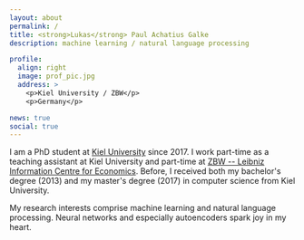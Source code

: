 ```yaml
---
layout: about
permalink: /
title: <strong>Lukas</strong> Paul Achatius Galke
description: machine learning / natural language processing

profile:
  align: right
  image: prof_pic.jpg
  address: >
    <p>Kiel University / ZBW</p>
    <p>Germany</p>

news: true
social: true
---
```


I am a PhD student at [Kiel University](www.uni-kiel.de/en) since 2017.  I work
part-time as a teaching assistant at Kiel University and part-time at [ZBW --
Leibniz Information Centre for Economics](https://zbw.eu).  Before, I received
both my bachelor's degree (2013) and my master's degree (2017) in computer
science from Kiel University. 

My research interests comprise machine learning and natural language processing.
Neural networks and especially autoencoders spark joy in my heart.

